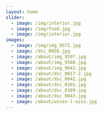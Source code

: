 ```yaml
---
layout: home
slider:
  - image: /img/interior.jpg
  - image: /img/food.jpg
  - image: /img/interior.jpg
images:
  - image: /img/img_9571.jpg
  - image: /dsc_0056.jpg
  - image: /about/img_9597.jpg
  - image: /about/img_9568.jpg
  - image: /about/img_9643.jpg
  - image: /about/dsc_0017-2.jpg
  - image: /about/dsc_0042.jpg
  - image: /about/dsc_0101.jpg
  - image: /about/dsc_0109.jpg
  - image: /about/dsc_0043.jpg
  - image: /about/wines-l-ozio.jpg
---
```

